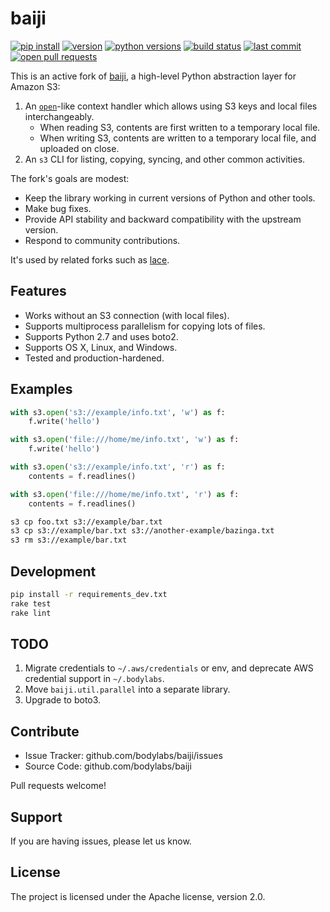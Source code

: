 baiji
=====

[![pip install](https://img.shields.io/badge/pip%20install-metabaiji-f441b8?style=flat-square)][pypi]
[![version](https://img.shields.io/pypi/v/metabaiji?style=flat-square)][pypi]
[![python versions](https://img.shields.io/pypi/pyversions/metabaiji?style=flat-square)][pypi]
[![build status](https://img.shields.io/circleci/project/github/metabolize-forks/baiji/main?style=flat-square)][circle]
[![last commit](https://img.shields.io/github/last-commit/metabolize/baiji?style=flat-square)][commits]
[![open pull requests](https://img.shields.io/github/issues-pr/metabolize/baiji?style=flat-square)][pull requests]

This is an active fork of [baiji][upstream], a high-level Python abstraction
layer for Amazon S3:

1. An [`open`][open]-like context handler which allows using S3 keys and
   local files interchangeably.
     - When reading S3, contents are first written to a temporary local
       file.
     - When writing S3, contents are written to a temporary local file,
       and uploaded on close.
2. An `s3` CLI for listing, copying, syncing, and other common activities.

The fork's goals are modest:

- Keep the library working in current versions of Python and other tools.
- Make bug fixes.
- Provide API stability and backward compatibility with the upstream version.
- Respond to community contributions.

It's used by related forks such as [lace][].

[upstream]: https://github.com/bodylabs/baiji
[circle]: https://circleci.com/gh/metabolize-forks/baiji
[pypi]: https://pypi.org/project/metabaiji/
[pull requests]: https://github.com/metabolize-forks/baiji/pulls
[commits]: https://github.com/metabolize-forks/baiji/commits/main
[lace]: https://github.com/metabolize/lace


Features
--------

- Works without an S3 connection (with local files).
- Supports multiprocess parallelism for copying lots of files.
- Supports Python 2.7 and uses boto2.
- Supports OS X, Linux, and Windows.
- Tested and production-hardened.

[open]: https://docs.python.org/2/library/functions.html#open


Examples
--------

```py
with s3.open('s3://example/info.txt', 'w') as f:
    f.write('hello')

with s3.open('file:///home/me/info.txt', 'w') as f:
    f.write('hello')

with s3.open('s3://example/info.txt', 'r') as f:
    contents = f.readlines()

with s3.open('file:///home/me/info.txt', 'r') as f:
    contents = f.readlines()
```

```sh
s3 cp foo.txt s3://example/bar.txt
s3 cp s3://example/bar.txt s3://another-example/bazinga.txt
s3 rm s3://example/bar.txt
```


Development
-----------

```sh
pip install -r requirements_dev.txt
rake test
rake lint
```


TODO
----

1. Migrate credentials to `~/.aws/credentials` or env, and deprecate AWS
   credential support in `~/.bodylabs`.
2. Move `baiji.util.parallel` into a separate library.
3. Upgrade to boto3.


Contribute
----------

- Issue Tracker: github.com/bodylabs/baiji/issues
- Source Code: github.com/bodylabs/baiji

Pull requests welcome!


Support
-------

If you are having issues, please let us know.


License
-------

The project is licensed under the Apache license, version 2.0.
